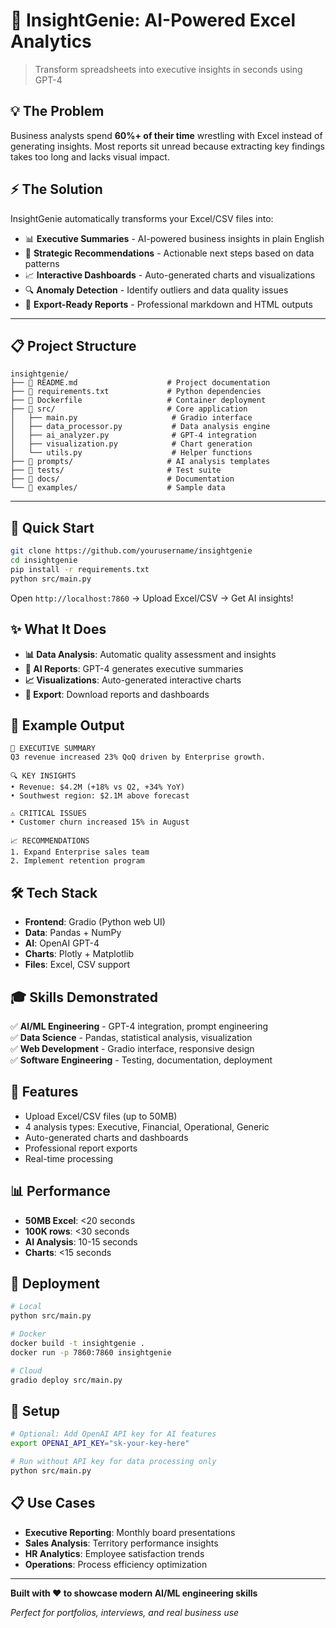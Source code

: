 # 🧠 InsightGenie: AI-Powered Excel Analytics

> Transform spreadsheets into executive insights in seconds using GPT-4

## 💡 The Problem

Business analysts spend **60%+ of their time** wrestling with Excel instead of generating insights. Most reports sit unread because extracting key findings takes too long and lacks visual impact.

## ⚡ The Solution

InsightGenie automatically transforms your Excel/CSV files into:

- 📊 **Executive Summaries** - AI-powered business insights in plain English
- 🎯 **Strategic Recommendations** - Actionable next steps based on data patterns  
- 📈 **Interactive Dashboards** - Auto-generated charts and visualizations
- 🔍 **Anomaly Detection** - Identify outliers and data quality issues
- 📱 **Export-Ready Reports** - Professional markdown and HTML outputs

---

## 📋 Project Structure

```
insightgenie/
├── 📄 README.md                    # Project documentation
├── 📄 requirements.txt             # Python dependencies
├── 📄 Dockerfile                   # Container deployment
├── 📁 src/                         # Core application
│   ├── main.py                     # Gradio interface
│   ├── data_processor.py           # Data analysis engine
│   ├── ai_analyzer.py              # GPT-4 integration
│   ├── visualization.py            # Chart generation
│   └── utils.py                    # Helper functions
├── 📁 prompts/                     # AI analysis templates
├── 📁 tests/                       # Test suite
├── 📁 docs/                        # Documentation
└── 📁 examples/                    # Sample data
```

---

## 🚀 Quick Start

```bash
git clone https://github.com/yourusername/insightgenie
cd insightgenie
pip install -r requirements.txt
python src/main.py
```

Open `http://localhost:7860` → Upload Excel/CSV → Get AI insights!

## ✨ What It Does

- **📊 Data Analysis**: Automatic quality assessment and insights
- **🤖 AI Reports**: GPT-4 generates executive summaries  
- **📈 Visualizations**: Auto-generated interactive charts
- **📱 Export**: Download reports and dashboards

## 🎯 Example Output

```
🎯 EXECUTIVE SUMMARY
Q3 revenue increased 23% QoQ driven by Enterprise growth.

🔍 KEY INSIGHTS
• Revenue: $4.2M (+18% vs Q2, +34% YoY)
• Southwest region: $2.1M above forecast

⚠️ CRITICAL ISSUES  
• Customer churn increased 15% in August

📈 RECOMMENDATIONS
1. Expand Enterprise sales team
2. Implement retention program
```

## 🛠️ Tech Stack

- **Frontend**: Gradio (Python web UI)
- **Data**: Pandas + NumPy  
- **AI**: OpenAI GPT-4
- **Charts**: Plotly + Matplotlib
- **Files**: Excel, CSV support


## 🎓 Skills Demonstrated

✅ **AI/ML Engineering** - GPT-4 integration, prompt engineering  
✅ **Data Science** - Pandas, statistical analysis, visualization  
✅ **Web Development** - Gradio interface, responsive design  
✅ **Software Engineering** - Testing, documentation, deployment  

## 🔧 Features

- Upload Excel/CSV files (up to 50MB)
- 4 analysis types: Executive, Financial, Operational, Generic
- Auto-generated charts and dashboards
- Professional report exports
- Real-time processing

## 📊 Performance

- **50MB Excel**: <20 seconds
- **100K rows**: <30 seconds  
- **AI Analysis**: 10-15 seconds
- **Charts**: <15 seconds

## 🚀 Deployment

```bash
# Local
python src/main.py

# Docker
docker build -t insightgenie .
docker run -p 7860:7860 insightgenie

# Cloud
gradio deploy src/main.py
```

## 🔑 Setup

```bash
# Optional: Add OpenAI API key for AI features
export OPENAI_API_KEY="sk-your-key-here"

# Run without API key for data processing only
python src/main.py
```

## 📋 Use Cases

- **Executive Reporting**: Monthly board presentations
- **Sales Analysis**: Territory performance insights
- **HR Analytics**: Employee satisfaction trends
- **Operations**: Process efficiency optimization

---

**Built with ❤️ to showcase modern AI/ML engineering skills**

*Perfect for portfolios, interviews, and real business use*